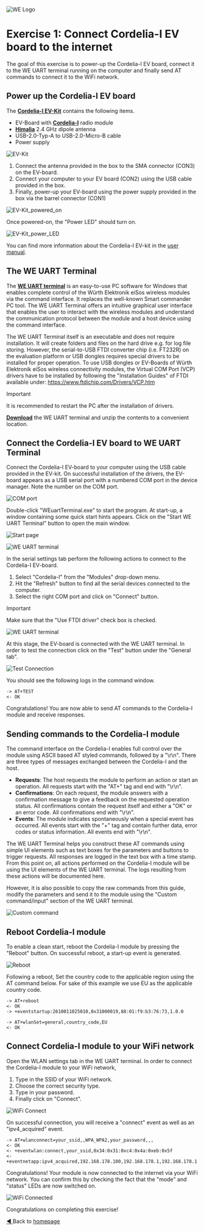 ![WE Logo](resources/WE_Logo_small_t.png)
# **Exercise 1**: Connect Cordelia-I EV board to the internet
The goal of this exercise is to power-up the Cordelia-I EV board, connect it to the WE UART terminal running on the computer and finally send AT commands to connect it to the WiFi network.

## Power up the Cordelia-I EV board

The [**Cordelia-I EV-Kit**](https://www.we-online.com/en/components/products/CORDELIA-I#/articles/SIZE_CORDELIA-I_KIT) contains the following items.

- EV-Board with [**Cordelia-I**](https://www.we-online.com/de/components/products/CORDELIA-I) radio module
- [**Himalia**](https://www.we-online.com/de/components/products/WIRL_ACCE_2600130021) 2.4 GHz dipole antenna
- USB-2.0-Typ-A to USB-2.0-Micro-B cable
- Power supply 

![EV-Kit](resources/EV-kit.png)

1. Connect the antenna provided in the box to the SMA connector (CON3) on the EV-board.
2. Connect your computer to your EV board (CON2) using the USB cable provided in the box.
3. Finally, power-up your EV-board using the power supply provided in the box via the barrel connector (CON1)

![EV-Kit_powered_on](resources/Powered_up.png)

Once powered-on, the "Power LED" should turn on.

![EV-Kit_power_LED](resources/power_led.png)

You can find more information about the Cordelia-I EV-kit in the [user manual](https://www.we-online.com/components/products/manual/2610019225011_Manual_Cordelia_I-EV_2610019225011_V1.0_rev1.pdf).


## **The WE UART Terminal**

The [**WE UART terminal**](https://www.we-online.com/en/products/components/service/wireless-connectivity-sensors?#i8117) is an easy-to-use PC software for Windows that enables complete control of the Würth Elektronik eiSos wireless modules via the command interface. It replaces the well-known Smart commander PC tool. The WE UART Terminal offers an intuitive graphical user interface that enables the user to interact with the wireless modules and understand the communication protocol between the module and a host device using the command interface.

The WE UART Terminal itself is an executable and does not require installation. It will create folders and files on the hard drive e.g. for log file storing.
However, the serial-to-USB FTDI converter chip (i.e. FT232R) on the evaluation platform or USB dongles requires special drivers to be installed for proper operation.
To use USB dongles or EV-Boards of Würth Elektronik eiSos wireless connectivity modules, the Virtual COM Port (VCP) drivers have to be installed by following the "Installation Guides" of FTDI available under: https://www.ftdichip.com/Drivers/VCP.htm

> [!IMPORTANT]
> It is recommended to restart the PC after the installation of drivers.

[**Download**](https://www.we-online.com/components/products/media/674801) the WE UART terminal and unzip the contents to a convenient location.

## **Connect the Cordelia-I EV board to WE UART Terminal**

Connect the Cordelia-I EV-board to your computer using the USB cable provided in the EV-kit. On successful installation of the drivers, the EV-board appears as a USB serial port with a numbered COM port in the device manager. Note the number on the COM port.

![COM port](resources/device_manager.png)

Double-click "WEuartTerminal.exe" to start the program. At start-up, a window containing some quick start hints appears. Click on the "Start WE UART Terminal" button to open the main window.

![Start page](resources/startPage.png)


![WE UART terminal](resources/mainpage.png)

In the serial settings tab perform the following actions to connect to the Cordelia-I EV-board.
1. Select "Cordelia-I" from the "Modules" drop-down menu.
2. Hit the "Refresh" button to find all the serial devices connected to the computer.
3. Select the right COM port and click on "Connect" button. 

> [!IMPORTANT]
> Make sure that the "Use FTDI driver" check box is checked.

![WE UART terminal](resources/serial_port.png)

At this stage, the EV-board is connected with the WE UART terminal. In order to test the connection click on the "Test" button under the "General tab".

![Test Connection](resources/at_test.png)

You should see the following logs in the command window.
```
-> AT+TEST
<- OK
```
Congratulations! You are now able to send AT commands to the Cordelia-I module and receive responses.

## **Sending commands to the Cordelia-I module**

The command interface on the Cordelia-I enables full control over the module using ASCII based AT styled commands, followed by a "\r\n".
There are three types of messages exchanged between the Cordelia-I and the host.
- **Requests**: The host requests the module to perform an action or start an operation. All requests start with the "AT+" tag and end with "\r\n".
- **Confirmations**: On each request, the module answers with a confirmation message to give a feedback on the requested operation status. All confirmations contain the request itself and either a "OK" or an error code. All confirmations end with "\r\n". 
- **Events**: The module indicates spontaneously when a special event has occurred. All events start with the "+" tag and contain further data, error codes or status information. All events end with "\r\n".

The WE UART Terminal helps you construct these AT commands using simple UI elements such as text boxes for the parameters and buttons to trigger requests. All responses are logged in the text box with a time stamp.
From this point on, all actions performed on the Cordelia-I module will be using the UI elements of the WE UART terminal. The logs resulting from these actions will be documented here.

However, it is also possible to copy the raw commands from this guide, modify the parameters and send it to the module using the "Custom command/input" section of the WE UART terminal.

![Custom command](resources/customCommand.png)

## **Reboot Cordelia-I module**

To enable a clean start, reboot the Cordelia-I module by pressing the "Reboot" button. On successful reboot, a start-up event is generated. 

![Reboot](resources/reboot.png)

Following a reboot, Set the country code to the applicable region using the AT command below. For sake of this example we use EU as the applicable country code.

```
-> AT+reboot
<- OK
-> +eventstartup:2610011025010,0x31000019,88:01:f9:b3:76:73,1.0.0

-> AT+wlanSet=general,country_code,EU
<- OK
```

## **Connect Cordelia-I module to your WiFi network**

Open the WLAN settings tab in the WE UART terminal.
In order to connect the Cordelia-I module to your WiFi network,
1. Type in the SSID of your WiFi network.
2. Choose the correct security type.
3. Type in your password.
4. Finally click on "Connect".

![WiFi Connect](resources/wifi_connect.png)

On successful connection, you will receive a "connect" event as well as an "ipv4_acquired" event.

```
-> AT+wlanconnect=your_ssid,,WPA_WPA2,your_password,,,
<- OK
<- +eventwlan:connect,your_ssid,0x34:0x31:0xc4:0x4a:0xeb:0x5f
<- +eventnetapp:ipv4_acquired,192.168.178.100,192.168.178.1,192.168.178.1
```
Congratulations! Your module is now connected to the internet via your WiFi network. You can confirm this by checking the fact that the "mode" and "status" LEDs are now switched on.

![WiFi Connected](resources/connected_led.png)

Congratulations on completing this exercise!

[ :arrow_backward: ](README.md) Back to [homepage](README.md)
